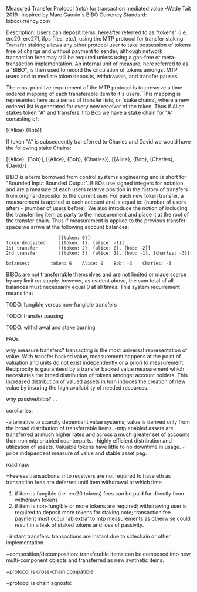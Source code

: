 Measured Transfer Protocol (mtp) for transaction mediated value
-Wade Tait 2019
-inspired by Marc Gauvin's BIBO Currency Standard: bibocurrency.com

Description:
Users can deposit items, hereafter referred to as "tokens" (i.e. erc20, erc271, ifps files, etc.), using the MTP protocol for transfer staking. Transfer staking allows any other protocol user to take possession of tokens free of charge and without payment to sender,
although network transaction fees may still be required unless using a gas-free or meta-transaction implementation. An internal unit of measure, here referred to as a "BIBO", is then used to record the circulation of tokens amongst MTP users and to mediate token deposits, withdrawals, and transfer pauses.

The most primitive requirement of the MTP protocol is to preserve a time ordered mapping of each transferable item to it's users. This mapping is represented here as a series of transfer lists, or 'stake chains', where a new ordered list is generated for every new receiver of the token. Thus if Alice stakes token "A" and transfers it to Bob we have a stake chain for "A" consisting of:

[{Alice},{Bob}]

If token "A" is subsequently transferred to Charles and David we would have the following stake Chains:

[{Alice}, {Bob}],
[{Alice}, {Bob}, {Charles}],
[{Alice}, {Bob}, {Charles}, {David}]


BIBO is a term borrowed from control systems engineering and is short for "Bounded Input Bounded Output". BIBOs use signed integers for notation and are a measure of each users relative position in the history of transfers from original depositor to the current user. For each new token transfer, a measurement is applied to each account and is equal to:  (number of users after) - (number of users before). We also introduce the notion of including the transferring item as party to the measurement and place it at the root of the transfer chain. 
Thus if measurement is applied to the previous transfer space we arrive at the following account balances:


                        [{token: 0}]
    token deposited     [{token: 1}, {alice: -1}]
    1st transfer        [{token: 2}, {alice: 0}, {bob: -2}]
    2nd transfer        [{token: 3}, {alice: 1}, {bob: -1}, {charles: -3}]

    balances:        token: 6    Alice: 0    Bob: -3    Charles: -3


BIBOs are not transferrable themselves and are not limited or made scarce by any limit on supply. however, as evident above, the sum total of all balances must necessarily equal 0 at all times. This system requirement means that 

TODO: fungible versus non-fungible transfers

TODO: transfer pausing

TODO: withdrawal and stake burning


FAQs

why measure transfers? 
transacting is the most universal representation of value. With transfer backed value, measurement happens at the point 
of valuation and units do not exist independently or a priori to measurement. Reciprocity is gauranteed by a transfer backed value measurement which necesitates the broad distribution of tokens amongst account holders. This increased distribution of valued assets in turn induces the creation of new value by insuring the high availability of needed resources.

why passive/bibo?
...




corollaries:

-alternative to scarcity dependant value systems; value is derived only from the broad distribution of transferrable items.
-mtp enabled assets are transferred at much higher rates and across a much greater set of accounts
than non mtp enabled counterparts.
-highly efficient distribution and utilization of assets. Valuable tokens have little to no downtime in usage.
-price independent measure of value and stable asset peg.




roadmap:

+Feeless transactions: 
mtp receivers are not required to have eth as transaction fees are deferred until item withdrawal at which time 
1) if item is fungible (i.e. erc20 tokens) fees can be paid for directly from withdrawn tokens
2) if item is non-fungible or more tokens are required; withdrawing user is required to deposit more tokens for staking
note; transaction fee payment must occur 'ab extra' to mtp measurements as otherwise could result 
in a leak of staked tokens and loss of passivity.

+instant transfers:
transactions are instant due to sidechain or other implementation


+composition/decomposition:
transferable items can be composed into new multi-component objects and transferred as new synthetic items.


+protocol is cross-chain compatible


+protocol is chain agnostic